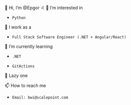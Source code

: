 👋 Hi, I’m @Epgor :leo:
👀 I’m interested in 
-     Python 
:office: I work as a
-     Full Stack Software Engineer (.NET + Angular/React)
🌱 I’m currently learning
-     .NET 
-     GitActions
💞️ Lazy one

📫 How to reach me 
-     Email: bwi@scalepoint.com

<!---
Epgor/Epgor is a ✨ special ✨ repository because its `README.md` (this file) appears on your GitHub profile.
You can click the Preview link to take a look at your changes.
--->
